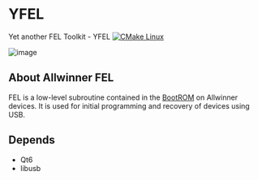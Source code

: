 # YFEL

Yet another FEL Toolkit - YFEL  [![CMake Linux](https://github.com/YuzukiTsuru/YFEL/actions/workflows/cmake-linux.yml/badge.svg)](https://github.com/YuzukiTsuru/YFEL/actions/workflows/cmake-linux.yml)

![image](https://user-images.githubusercontent.com/12003087/196853382-6e631aaf-164b-4d84-9825-01e21faa697d.png)

## About Allwinner FEL 

FEL is a low-level subroutine contained in the [BootROM](https://linux-sunxi.org/BROM) on Allwinner devices. It is used for initial programming and recovery of devices using USB.

## Depends
- Qt6
- libusb
